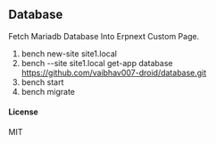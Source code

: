 ## Database

Fetch Mariadb Database Into Erpnext Custom Page. 

1. bench new-site site1.local
2. bench --site site1.local get-app database https://github.com/vaibhav007-droid/database.git
3. bench start
4. bench migrate

#### License
MIT
